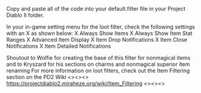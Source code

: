 Copy and paste all of the code into your default.filter file in your Project Diablo II folder.

In your in-game setting menu for the loot filter, check the following settings with an X as shown below:
X Always Show Items
X Always Show Item Stat Ranges
X Advanced Item Display
X Item Drop Notifications
X Item Close Notifications
X Item Detailed Notifications

Shoutout to Wolfie for creating the base of this filter for nonmagical items and to Kryszard for his sections on charms and nonmagical superior item renaming
For more information on loot filters, check out the Item Filtering section on the PD2 Wiki 
<><><> https://projectdiablo2.miraheze.org/wiki/Item_Filtering <><><>
